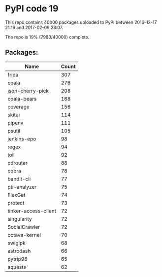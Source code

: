 # PyPI code 19

This repo contains 40000 packages uploaded to PyPI between 
2016-12-17 21:16 and 2017-02-09 23:07.

The repo is 19% (7983/40000) complete.

## Packages:

| Name  | Count |
| ----- | ----- |
| frida | 307 |
| coala | 276 |
| json-cherry-pick | 208 |
| coala-bears | 168 |
| coverage | 156 |
| skitai | 114 |
| pipenv | 111 |
| psutil | 105 |
| jenkins-epo | 98 |
| regex | 94 |
| toil | 92 |
| cdrouter | 88 |
| cobra | 78 |
| bandit-cli | 77 |
| pti-analyzer | 75 |
| FlexGet | 74 |
| protect | 73 |
| tinker-access-client | 72 |
| singularity | 72 |
| SocialCrawler | 72 |
| octave-kernel | 70 |
| swiglpk | 68 |
| astrodash | 66 |
| pytrip98 | 65 |
| aquests | 62 |


